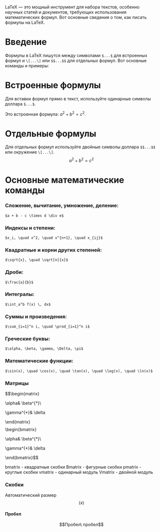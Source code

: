 LaTeX — это мощный инструмент для набора текстов, особенно научных статей и документов, требующих использования математических формул. Вот основные сведения о том, как писать формулы на LaTeX.


# Введение

Формулы в LaTeX пишутся между символами `$...$` для встроенных формул и `\[...\]` или `$$...$$` для отдельных формул. Вот основные команды и примеры:


# Встроенные формулы

Для вставки формул прямо в текст, используйте одинарные символы доллара `$...$`.

Это встроенная формула: $a^2 + b^2 = c^2$.


# Отдельные формулы

Для отдельных формул используйте двойные символы доллара `$$...$$` или окружение `\[...\]`.
$$a^2 + b^2 = c^2 $$

# Основные математические команды

### Сложение, вычитание, умножение, деление:

	$a + b - c \times d \div e$

### Индексы и степени:

	$x_i, \quad x^2, \quad x^{n+1}, \quad x_{ij}$

### Квадратные и корни других степеней:

	$\sqrt{x}, \quad \sqrt[n]{x}$


### Дроби:

	$\frac{a}{b}$

### Интегралы:

	$\int_a^b f(x) \, dx$

### Суммы и произведения:

	$\sum_{i=1}^n i, \quad \prod_{i=1}^n i$

### Греческие буквы:

	$\alpha, \beta, \gamma, \Delta, \pi$

### Математические функции:

	$\sin(x), \quad \cos(x), \quad \tan(x), \quad \log(x), \quad \ln(x)$

### Матрицы 

$$\begin{matrix}

\alpha& \beta^{*}\\

\gamma^{*}& \delta

\end{matrix}$$
$$\begin{bmatrix}

\alpha& \beta^{*}\\

\gamma^{*}& \delta

\end{bmatrix}$$


bmatrix - квадратные скобки
Bmatrix - фигурные скобки
pmatrix - круглые скобки
vmatrix - одинарный модуль
Vmatrix - двойной модуль

### Скобки

Автоматический размер
$$\left( x \right)$$
#### Пробел
$$Пробел\ пробел$$

